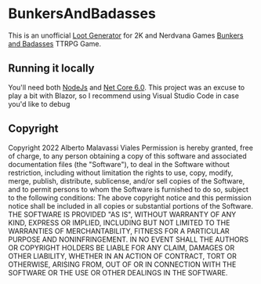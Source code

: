 # BunkersAndBadasses

This is an unofficial [Loot Generator](https://bunkers-n-badasses-loot.herokuapp.com/) for 2K and Nerdvana Games <a href="https://nerdvanagames.myshopify.com/">Bunkers and Badasses</a> TTRPG Game. 
  
## Running it locally 
You'll need both [NodeJs](https://nodejs.org/en/download/) and [Net Core 6.0](https://dotnet.microsoft.com/en-us/download).
This project was an excuse to play a bit with Blazor, so I recommend using Visual Studio Code in case you'd like to debug

## Copyright
Copyright 2022 Alberto Malavassi Viales
Permission is hereby granted, free of charge, to any person obtaining a copy of this software and associated documentation files (the "Software"), to deal in the Software without restriction, including without limitation the rights to use, copy, modify, merge, publish, distribute, sublicense, and/or sell copies of the Software, and to permit persons to whom the Software is furnished to do so, subject to the following conditions:
The above copyright notice and this permission notice shall be included in all copies or substantial portions of the Software.
THE SOFTWARE IS PROVIDED "AS IS", WITHOUT WARRANTY OF ANY KIND, EXPRESS OR IMPLIED, INCLUDING BUT NOT LIMITED TO THE WARRANTIES OF MERCHANTABILITY, FITNESS FOR A PARTICULAR PURPOSE AND NONINFRINGEMENT. IN NO EVENT SHALL THE AUTHORS OR COPYRIGHT HOLDERS BE LIABLE FOR ANY CLAIM, DAMAGES OR OTHER LIABILITY, WHETHER IN AN ACTION OF CONTRACT, TORT OR OTHERWISE, ARISING FROM, OUT OF OR IN CONNECTION WITH THE SOFTWARE OR THE USE OR OTHER DEALINGS IN THE SOFTWARE.
